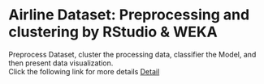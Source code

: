 # Airline Dataset: Preprocessing and clustering by RStudio & WEKA
Preprocess Dataset, cluster the processing data, classifier the Model, and then present data visualization. </br> 
Click the following link for more details 
[Detail](https://kuanhunglindatascience.blogspot.com/2017/05/airline-dataset-preprocessing-and.html)
